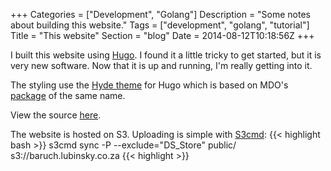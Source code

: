 +++
Categories = ["Development", "Golang"]
Description = "Some notes about building this website."
Tags = ["development", "golang", "tutorial"]
Title = "This website"
Section = "blog"
Date = 2014-08-12T10:18:56Z
+++

I built this website using [Hugo](http://hugo.spf13.com/). I found it a little tricky to get started, but it is very new software. Now that it is up and running, I'm really getting into it. 

The styling use the [Hyde theme](https://github.com/spf13/hyde) for Hugo which is based on MDO's [package](https://github.com/poole/hyde) of the same name.

View the source [here](https://github.com/baruchlubinsky/homepage).

The website is hosted on S3. Uploading is simple with [S3cmd](http://s3tools.org):
{{< highlight bash >}}
s3cmd sync -P --exclude="DS_Store" public/ s3://baruch.lubinsky.co.za
{{< highlight >}}